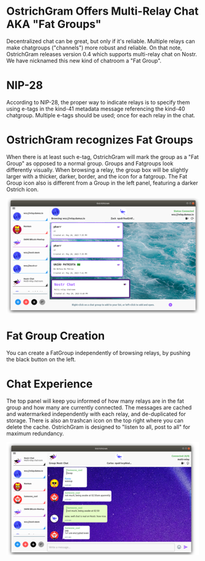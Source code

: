 # OstrichGram Offers Multi-Relay Chat AKA "Fat Groups"

Decentralized chat can be great, but only if it's reliable. Multiple relays can make chatgroups ("channels") more robust and reliable. On that note, OstrichGram releases version 0.4 which supports multi-relay chat on Nostr. We have nicknamed this new kind of chatroom a "Fat Group".

# NIP-28

According to NIP-28, the proper way to indicate relays is to specify them using e-tags in the kind-41 metadata message referencing the kind-40 chatgroup. Multiple e-tags should be used; once for each relay in the chat. 

# OstrichGram recognizes Fat Groups

When there is at least such e-tag, OstrichGram will mark the group as a "Fat Group" as opposed to a normal group.  Groups and Fatgroups look differently visually.  When browsing a relay, the group box will be slightly larger with a thicker, darker, border, and the icon for a fatgroup.  The Fat Group icon also is different from a Group in the left panel, featuring a darker Ostrich icon.

![Fat Group on OstrichGram ](SHOT6.png)

# Fat Group Creation

You can create a FatGroup independently of browsing relays, by pushing the black button on the left.

# Chat Experience

The top panel will keep you informed of how many relays are in the fat group and how many are currently connected. The messages are cached and watermarked independently with each relay, and de-duplicated for storage. There is also an trashcan icon on the top right
where you can delete the cache. OstrichGram is designed to "listen to all, post to all" for maximum redundancy.

![Fat Group Chat on OstrichGram ](SHOT7.png)
  
 
